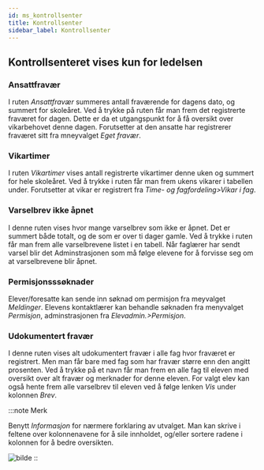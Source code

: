 ```yaml
---
id: ms_kontrollsenter
title: Kontrollsenter
sidebar_label: Kontrollsenter
---
```


## Kontrollsenteret vises kun for ledelsen

### Ansattfravær
I ruten _Ansattfravær_ summeres antall fraværende for dagens dato, og summert for skoleåret. Ved å trykke på ruten får man frem det registrerte fraværet for dagen. Dette er da et utgangspunkt for å få oversikt over vikarbehovet denne dagen. Forutsetter at den ansatte har registrerer fraværet sitt fra mneyvalget _Eget fravær_.

### Vikartimer
I ruten _Vikartimer_ vises antall registrerte vikartimer denne uken og summert for hele skoleåret. Ved å trykke i ruten får man frem ukens vikarer i tabellen under. Forutsetter at vikar er registrert fra _Time- og fagfordeling>Vikar i fag_.

### Varselbrev ikke åpnet
I denne ruten vises hvor mange varselbrev som ikke er åpnet. Det er summert både totalt, og de som er over ti dager gamle. Ved å trykke i ruten får man frem alle varselbrevene listet i en tabell. Når faglærer har sendt varsel blir det Adminstrasjonen som må følge elevene for å forvisse seg om at varselbrevene blir åpnet.

### Permisjonsssøknader 
Elever/foresatte kan sende inn søknad om permisjon fra meyvalget _Meldinger_. Elevens kontaktlærer kan behandle søknaden fra menyvalget _Permisjon_, adminstrasjonen fra _Elevadmin.>Permisjon_.

### Udokumentert fravær
I denne ruten vises alt udokumentert fravær i alle fag hvor fraværet er registrert. Men man får bare med fag som har fravær større enn den angitt prosenten. Ved å trykke på et navn får man frem en alle fag til eleven med oversikt over alt fravær og merknader for denne eleven. For valgt elev kan også hente frem alle varselbrev til eleven ved å følge lenken _Vis_ under kolonnen _Brev_.  

:::note Merk

Benytt  _Informasjon_ for nærmere forklaring av utvalget. Man kan skrive i feltene over kolonnenavene for å sile innholdet, og/eller sortere radene i kolonnen for å bedre oversikten.

![bilde](https://user-images.githubusercontent.com/80097133/149929575-aca951f4-3a36-4d13-84c6-f108cd0bb797.png)
::
